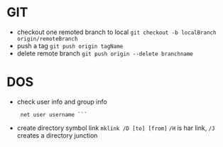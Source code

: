 # GIT
  - checkout one remoted branch to local 
    ```git checkout -b localBranch origin/remoteBranch```
  - push a tag 
    ```git push origin tagName```
  - delete remote branch 
    ```git push origin --delete branchname```

# DOS
  - check user info and group info
    ``` net localgroup [groupname] 
     net user username ```

  - create directory symbol link ``` mklink /D [to] [from] ```
    ```/H``` is har link, ```/J``` creates a directory junction

